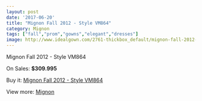 ```yaml
---
layout: post
date: '2017-06-20'
title: "Mignon Fall 2012 - Style VM864"
category: Mignon
tags: ["fall","prom","gowns","elegant","dresses"]
image: http://www.idealgown.com/2761-thickbox_default/mignon-fall-2012-style-vm864.jpg
---
```

Mignon Fall 2012 - Style VM864

On Sales: **$309.995**
<a href="https://www.idealgown.com/en/mignon/1315-mignon-fall-2012-style-vm864.html"><amp-img layout="responsive" width="600" height="600" src="//www.idealgown.com/2761-thickbox_default/mignon-fall-2012-style-vm864.jpg" alt="Mignon Fall 2012 - Style VM864 0" /></a>
<a href="https://www.idealgown.com/en/mignon/1315-mignon-fall-2012-style-vm864.html"><amp-img layout="responsive" width="600" height="600" src="//www.idealgown.com/2764-thickbox_default/mignon-fall-2012-style-vm864.jpg" alt="Mignon Fall 2012 - Style VM864 1" /></a>
<a href="https://www.idealgown.com/en/mignon/1315-mignon-fall-2012-style-vm864.html"><amp-img layout="responsive" width="600" height="600" src="//www.idealgown.com/2763-thickbox_default/mignon-fall-2012-style-vm864.jpg" alt="Mignon Fall 2012 - Style VM864 2" /></a>
<a href="https://www.idealgown.com/en/mignon/1315-mignon-fall-2012-style-vm864.html"><amp-img layout="responsive" width="600" height="600" src="//www.idealgown.com/2762-thickbox_default/mignon-fall-2012-style-vm864.jpg" alt="Mignon Fall 2012 - Style VM864 3" /></a>

Buy it: [Mignon Fall 2012 - Style VM864](https://www.idealgown.com/en/mignon/1315-mignon-fall-2012-style-vm864.html "Mignon Fall 2012 - Style VM864")

View more: [Mignon](https://www.idealgown.com/en/17-mignon "Mignon")